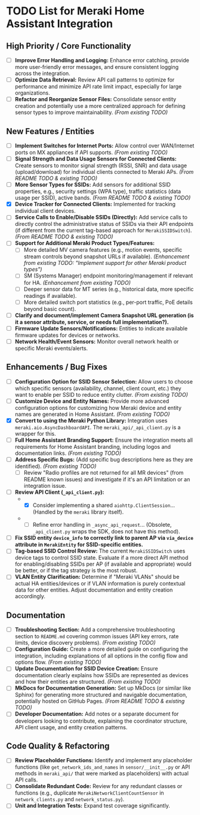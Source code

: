 # TODO List for Meraki Home Assistant Integration

## High Priority / Core Functionality

- [ ] **Improve Error Handling and Logging:** Enhance error catching, provide more user-friendly error messages, and ensure consistent logging across the integration.
- [ ] **Optimize Data Retrieval:** Review API call patterns to optimize for performance and minimize API rate limit impact, especially for large organizations.
- [ ] **Refactor and Reorganize Sensor Files:** Consolidate sensor entity creation and potentially use a more centralized approach for defining sensor types to improve maintainability. *(From existing TODO)*

## New Features / Entities

- [ ] **Implement Switches for Internet Ports:** Allow control over WAN/Internet ports on MX appliances if API supports. *(From existing TODO)*
- [ ] **Signal Strength and Data Usage Sensors for Connected Clients:** Create sensors to monitor signal strength (RSSI, SNR) and data usage (upload/download) for individual clients connected to Meraki APs. *(From README TODO & existing TODO)*
- [ ] **More Sensor Types for SSIDs:** Add sensors for additional SSID properties, e.g., security settings (WPA type), traffic statistics (data usage per SSID), active bands. *(From README TODO & existing TODO)*
- [x] **Device Tracker for Connected Clients:** Implemented for tracking individual client devices.
- [ ] **Service Calls to Enable/Disable SSIDs (Directly):** Add service calls to directly control the administrative status of SSIDs via their API endpoints (if different from the current tag-based approach for `MerakiSSIDSwitch`). *(From README TODO & existing TODO)*
- [ ] **Support for Additional Meraki Product Types/Features:**
    - [ ] More detailed MV camera features (e.g., motion events, specific stream controls beyond snapshot URLs if available). *(Enhancement from existing TODO: "Implement support for other Meraki product types")*
    - [ ] SM (Systems Manager) endpoint monitoring/management if relevant for HA. *(Enhancement from existing TODO)*
    - [ ] Deeper sensor data for MT series (e.g., historical data, more specific readings if available).
    - [ ] More detailed switch port statistics (e.g., per-port traffic, PoE details beyond basic count).
- [ ] **Clarify and document/implement Camera Snapshot URL generation (is it a sensor attribute, service, or needs full implementation?).**
- [ ] **Firmware Update Sensors/Notifications:** Entities to indicate available firmware updates for devices or networks.
- [ ] **Network Health/Event Sensors:** Monitor overall network health or specific Meraki events/alerts.

## Enhancements / Bug Fixes

- [ ] **Configuration Option for SSID Sensor Selection:** Allow users to choose which specific sensors (availability, channel, client count, etc.) they want to enable per SSID to reduce entity clutter. *(From existing TODO)*
- [ ] **Customize Device and Entity Names:** Provide more advanced configuration options for customizing how Meraki device and entity names are generated in Home Assistant. *(From existing TODO)*
- [x] **Convert to using the Meraki Python Library:** Integration uses `meraki.aio.AsyncDashboardAPI`. The `meraki_api/_api_client.py` is a wrapper for this.
- [ ] **Full Home Assistant Branding Support:** Ensure the integration meets all requirements for Home Assistant branding, including logos and documentation links. *(From existing TODO)*
- [ ] **Address Specific Bugs:** (Add specific bug descriptions here as they are identified). *(From existing TODO)*
    - [ ] Review "Radio profiles are not returned for all MR devices" (from README known issues) and investigate if it's an API limitation or an integration issue.
- [ ] **Review API Client (`_api_client.py`):**
    *   - [x] Consider implementing a shared `aiohttp.ClientSession`... (Handled by the `meraki` library itself).
    *   - [ ] Refine error handling in `_async_api_request`... (Obsolete, `_api_client.py` wraps the SDK, does not have this method).
- [ ] **Fix SSID entity `device_info` to correctly link to parent AP via `via_device` attribute in `MerakiEntity` for SSID-specific entities.**
- [ ] **Tag-based SSID Control Review:** The current `MerakiSSIDSwitch` uses device tags to control SSID state. Evaluate if a more direct API method for enabling/disabling SSIDs per AP (if available and appropriate) would be better, or if the tag strategy is the most robust.
- [ ] **VLAN Entity Clarification:** Determine if "Meraki VLANs" should be actual HA entities/devices or if VLAN information is purely contextual data for other entities. Adjust documentation and entity creation accordingly.

## Documentation

- [ ] **Troubleshooting Section:** Add a comprehensive troubleshooting section to `README.md` covering common issues (API key errors, rate limits, device discovery problems). *(From existing TODO)*
- [ ] **Configuration Guide:** Create a more detailed guide on configuring the integration, including explanations of all options in the config flow and options flow. *(From existing TODO)*
- [ ] **Update Documentation for SSID Device Creation:** Ensure documentation clearly explains how SSIDs are represented as devices and how their entities are structured. *(From existing TODO)*
- [ ] **MkDocs for Documentation Generation:** Set up MkDocs (or similar like Sphinx) for generating more structured and navigable documentation, potentially hosted on GitHub Pages. *(From README TODO & existing TODO)*
- [ ] **Developer Documentation:** Add notes or a separate document for developers looking to contribute, explaining the coordinator structure, API client usage, and entity creation patterns.

## Code Quality & Refactoring

- [ ] **Review Placeholder Functions:** Identify and implement any placeholder functions (like `get_network_ids_and_names` in `sensor/__init__.py` or API methods in `meraki_api/` that were marked as placeholders) with actual API calls.
- [ ] **Consolidate Redundant Code:** Review for any redundant classes or functions (e.g., duplicate `MerakiNetworkClientCountSensor` in `network_clients.py` and `network_status.py`).
- [ ] **Unit and Integration Tests:** Expand test coverage significantly.
